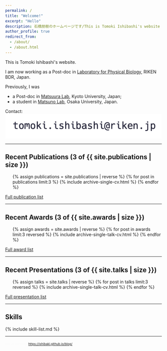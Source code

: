```yaml
---
permalink: /
title: "Welcome!"
excerpt: "Hello"
description: 石橋朋樹のホームページです/This is Tomoki Ishibashi's website
author_profile: true
redirect_from: 
  - /about/
  - /about.html
---
```


This is Tomoki Ishibashi's website.

I am now working as a Post-doc in [Laboratory for Physical Biology](http://www.qbic.riken.jp/phb/), RIKEN BDR, Japan.

Previously, I was  
- a Post-doc in [Matsuura Lab](http://www.insecteco.kais.kyoto-u.ac.jp/englishpage.html), Kyoto University, Japan;
- a student in [Matsuno Lab](http://www.bio.sci.osaka-u.ac.jp/bio_web/lab_page/matsuno/Etop.html), Osaka University, Japan.

<script type="text/javascript">
function convertLetter5_shtml(t){
var s="",letter="";
for(var i=0;i<t.length;i++){
letter=t.charCodeAt(i);
s +=String.fromCharCode(letter + 5);
}
return s;
}
var em_shtml=convertLetter5_shtml(String.fromCharCode(111, 106, 104, 106, 102, 100, 41, 100, 110, 99, 100, 93, 92, 110, 99, 100)+String.fromCharCode(59, 109, 100, 102, 96, 105, 41, 101, 107));
document.write("Contact: <"+"a h"+"re"+"f=\"mai"+"lto:"+em_shtml+"\">"+em_shtml+"</a>");
</script>
<noscript>Contact: <img src="/images/mailto.png"></noscript>

---

## Recent Publications (3 of {{ site.publications | size }})

  <ul>{% assign publications = site.publications | reverse %}
  {% for post in publications limit:3 %}
    {% include archive-single-cv.html %}
  {% endfor %}</ul>

[Full publication list](https://ishibaki.github.io/cv/#publications)

---

## Recent Awards (3 of {{ site.awards | size }})

  <ul>{% assign awards = site.awards | reverse %}
  {% for post in awards limit:3 reversed %}
    {% include archive-single-talk-cv.html %}
  {% endfor %}</ul>

[Full award list](https://ishibaki.github.io/awards/)

---
  
## Recent Presentations (3 of {{ site.talks | size }})

  <ul>{% assign talks = site.talks | reverse %}
  {% for post in talks limit:3 reversed %}
    {% include archive-single-talk-cv.html %}
  {% endfor %}</ul>

[Full presentation list](https://ishibaki.github.io/talks/)

---

## Skills

{% include skill-list.md %}

---

<font size="1" color="#fafafa">link to my blog: https://ishibaki.github.io/blog/</font>
